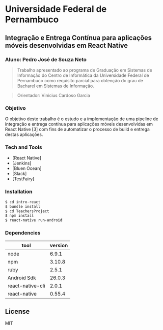 # Universidade Federal de Pernambuco

## Integração e Entrega Contínua para aplicações móveis desenvolvidas em React Native

### Aluno: Pedro José de Souza Neto

> Trabalho apresentado ao programa de Graduação em Sistemas de Informação do Centro de Informática da Universidade Federal de Pernambuco como requisito parcial para obtenção do grau de Bacharel em Sistemas de Informação.

> Orientador: Vinicius Cardoso Garcia

### Objetivo
O objetivo deste trabalho é o estudo e a implementação de uma pipeline de integração e entrega contínua para aplicações móveis desenvolvidas em React Native [3] com fins de automatizar o processo de build e entrega destas aplicações.


### Tech and Tools

* [React Native] 
* [Jenkins]
* [Bluen Ocean]
* [Slack]
* [TestFairy]


### Installation

```sh
$ cd intro-react
$ bundle install
$ cd TeachersProject
$ npm install
$ react-native run-android
```

### Dependencies

| tool | version |
| ------ | ------ |
| node | 6.9.1 |
| npm | 3.10.8 |
| ruby | 2.5.1 |
| Android Sdk | 26.0.3 |
| react-native-cli | 2.0.1 | 
| react-native | 0.55.4 |

License
----

MIT
